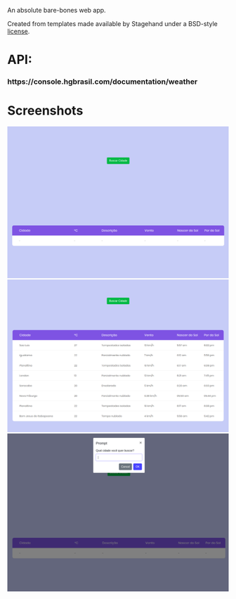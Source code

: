 An absolute bare-bones web app.

Created from templates made available by Stagehand under a BSD-style
[license](https://github.com/dart-lang/stagehand/blob/master/LICENSE).

<h1>API: <h3>https://console.hgbrasil.com/documentation/weather</h3></h1>

<h1>Screenshots</h1>

<img src="https://github.com/s7Thiago/weather-forecast/blob/master/assets/image01.png?raw=true" alt="image 1">

<img src="https://github.com/s7Thiago/weather-forecast/blob/master/assets/image02.png?raw=true" alt="image 1">

<img src="https://github.com/s7Thiago/weather-forecast/blob/master/assets/image03.png?raw=true" alt="image 1">
